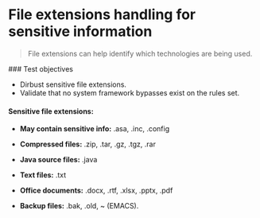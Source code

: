 # File extensions handling for sensitive information

> File extensions can help identify which technologies are being used.

### Test objectives

* Dirbust sensitive file extensions.
* Validate that no system framework bypasses exist on the rules set.


#### Sensitive file extensions:

* **May contain sensitive info:** .asa, .inc, .config

* **Compressed files:** .zip, .tar, .gz, .tgz, .rar

* **Java source files:** .java

* **Text files:** .txt

* **Office documents:** .docx, .rtf, .xlsx, .pptx, .pdf

* **Backup files:** .bak, .old, ~ (EMACS).
